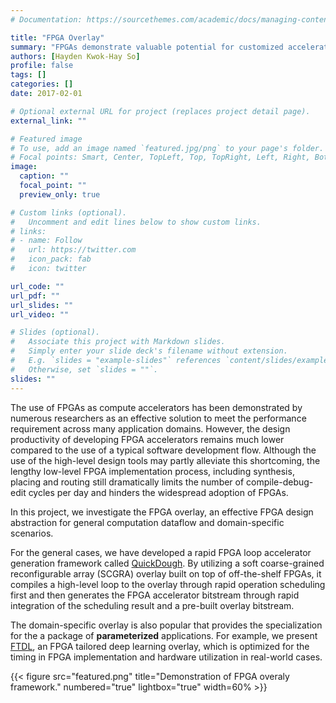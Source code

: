 ```yaml
---
# Documentation: https://sourcethemes.com/academic/docs/managing-content/

title: "FPGA Overlay"
summary: "FPGAs demonstrate valuable potential for customized acceleration. However, the design productivity of developing FPGA accelerators remains much lower compared to the use of a typical software development flow. In this project, we investigate the FPGA overlay, an effective FPGA design abstraction for general computation dataflow and domain-specific scenarios."
authors: [Hayden Kwok-Hay So]
profile: false
tags: []
categories: []
date: 2017-02-01

# Optional external URL for project (replaces project detail page).
external_link: ""

# Featured image
# To use, add an image named `featured.jpg/png` to your page's folder.
# Focal points: Smart, Center, TopLeft, Top, TopRight, Left, Right, BottomLeft, Bottom, BottomRight.
image:
  caption: ""
  focal_point: ""
  preview_only: true

# Custom links (optional).
#   Uncomment and edit lines below to show custom links.
# links:
# - name: Follow
#   url: https://twitter.com
#   icon_pack: fab
#   icon: twitter

url_code: ""
url_pdf: ""
url_slides: ""
url_video: ""

# Slides (optional).
#   Associate this project with Markdown slides.
#   Simply enter your slide deck's filename without extension.
#   E.g. `slides = "example-slides"` references `content/slides/example-slides.md`.
#   Otherwise, set `slides = ""`.
slides: ""
---
```


The use of FPGAs as compute accelerators has been demonstrated by numerous researchers as an effective solution to meet the performance requirement across many application domains. However, the design productivity of developing FPGA accelerators remains much lower compared to the use of a typical software development flow. Although the use of the high-level design tools may partly alleviate this shortcoming, the lengthy low-level FPGA implementation process, including synthesis, placing and routing still dramatically limits the number of compile-debug-edit cycles per day and hinders the widespread adoption of FPGAs.

In this project, we investigate the FPGA overlay, an effective FPGA design abstraction for general computation dataflow and domain-specific scenarios. 

For the general cases, we have developed a rapid FPGA loop accelerator generation framework called [QuickDough](/publication/quickdough-fpt15/). By utilizing a soft coarse-grained reconfigurable array (SCGRA) overlay built on top of off-the-shelf FPGAs, it compiles a high-level loop to the overlay through rapid operation scheduling first and then generates the FPGA accelerator bitstream through rapid integration of the scheduling result and a pre-built overlay bitstream.

The domain-specific overlay is also popular that provides the specialization for the a package of **parameterized** applications. For example, we present [FTDL](/publication/ftdl-dac20/), an FPGA tailored deep learning overlay, which is optimized for the timing in FPGA implementation and hardware utilization in real-world cases. 

{{< figure src="featured.png" title="Demonstration of FPGA overaly framework." numbered="true" lightbox="true" width=60% >}}





































